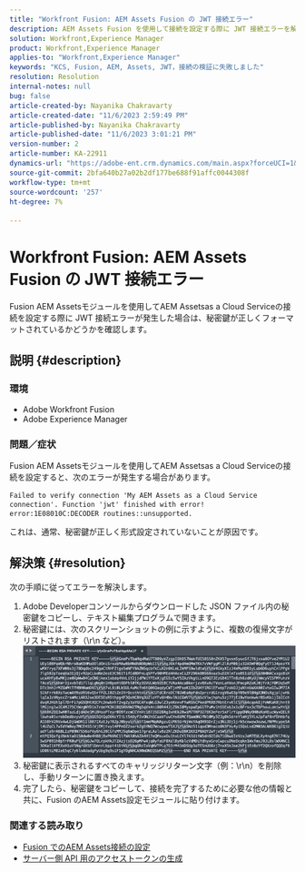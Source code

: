 ```yaml
---
title: "Workfront Fusion: AEM Assets Fusion の JWT 接続エラー"
description: AEM Assets Fusion を使用して接続を設定する際に JWT 接続エラーを解決する方法を説明します。 秘密鍵を正しく書式設定します。
solution: Workfront,Experience Manager
product: Workfront,Experience Manager
applies-to: "Workfront,Experience Manager"
keywords: "KCS, Fusion, AEM, Assets, JWT，接続の検証に失敗しました"
resolution: Resolution
internal-notes: null
bug: false
article-created-by: Nayanika Chakravarty
article-created-date: "11/6/2023 2:59:49 PM"
article-published-by: Nayanika Chakravarty
article-published-date: "11/6/2023 3:01:21 PM"
version-number: 2
article-number: KA-22911
dynamics-url: "https://adobe-ent.crm.dynamics.com/main.aspx?forceUCI=1&pagetype=entityrecord&etn=knowledgearticle&id=b9511e1f-b57c-ee11-8179-6045bd006295"
source-git-commit: 2bfa640b27a02b2df177be688f91affc0044308f
workflow-type: tm+mt
source-wordcount: '257'
ht-degree: 7%

---
```


# Workfront Fusion: AEM Assets Fusion の JWT 接続エラー


Fusion AEM Assetsモジュールを使用してAEM Assetsas a Cloud Serviceの接続を設定する際に JWT 接続エラーが発生した場合は、秘密鍵が正しくフォーマットされているかどうかを確認します。

## 説明 {#description}


### 環境

- Adobe Workfront Fusion
- Adobe Experience Manager


### 問題／症状

Fusion AEM Assetsモジュールを使用してAEM Assetsas a Cloud Serviceの接続を設定すると、次のエラーが発生する場合があります。


```
Failed to verify connection 'My AEM Assets as a Cloud Service connection'. Function 'jwt' finished with error! error:1E08010C:DECODER routines::unsupported.
```


これは、通常、秘密鍵が正しく形式設定されていないことが原因です。


## 解決策 {#resolution}


次の手順に従ってエラーを解決します。

1. Adobe Developerコンソールからダウンロードした JSON ファイル内の秘密鍵をコピーし、テキスト編集プログラムで開きます。
2. 秘密鍵には、次のスクリーンショットの例に示すように、複数の復帰文字がリストされます（\r\n など）。     ![](assets/3dbe4410-3d5e-ee11-be6f-6045bd006d92.png)
3. 秘密鍵に表示されるすべてのキャリッジリターン文字（例：\r\n）を削除し、手動リターンに置き換えます。
4. 完了したら、秘密鍵をコピーして、接続を完了するために必要な他の情報と共に、Fusion のAEM Assets設定モジュールに貼り付けます。


### 関連する読み取り

- [Fusion でのAEM Assets接続の設定](https://experienceleague.adobe.com/docs/workfront/using/adobe-workfront-fusion/fusion-apps-and-modules/aem-assets-modules.html?lang=en)
- [サーバー側 API 用のアクセストークンの生成](https://experienceleague.adobe.com/docs/experience-manager-cloud-service/content/implementing/developing/generating-access-tokens-for-server-side-apis.html?lang=ja#the-server-to-server-flow)

